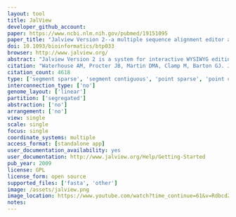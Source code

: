 ```yaml
---
layout: tool 
title: JalView
developer_github_account: 
paper: https://www.ncbi.nlm.nih.gov/pubmed/19151095
paper_title: "Jalview Version 2--a multiple sequence alignment editor and analysis workbench."
doi: 10.1093/bioinformatics/btp033
browser: http://www.jalview.org/
abstract: "Jalview Version 2 is a system for interactive WYSIWYG editing, analysis and annotation of multiple sequence alignments. Core features include keyboard and mouse-based editing, multiple views and alignment overviews, and linked structure display with Jmol. Jalview 2 is available in two forms: a lightweight Java applet for use in web applications, and a powerful desktop application that employs web services for sequence alignment, secondary structure prediction and the retrieval of alignments, sequences, annotation and structures from public databases and any DAS 1.53 compliant sequence or annotation server. AVAILABILITY: The Jalview 2 Desktop application and JalviewLite applet are made freely available under the GPL, and can be downloaded from www.jalview.org."
citation: "Waterhouse AM, Procter JB, Martin DMA, Clamp M, Barton GJ. Jalview Version 2—a multiple sequence alignment editor and analysis workbench. Bioinformatics. Oxford University Press; 2009;25: 1189–1191."
citation_count: 4618
type: ['segment sparse', 'segment contiguous', 'point sparse', 'point contiguous']
interconnection_type: ['no']
genome_layout: ['linear']
partition: ['segregated']
abstraction: ['no']
arrangement: ['no']
view: single
scale: single
focus: single
coordinate_systems: multiple
access_format: [standalone app]
user_documentation_availability: yes
user_documentation: http://www.jalview.org/Help/Getting-Started
pub_year: 2009
license: GPL
license_form: open source
supported_files: ['fasta', 'other']
image: /assets/jalview.png
image_location: https://www.youtube.com/watch?time_continue=61&v=RdbcdZZUDHg
notes: 
---
```

